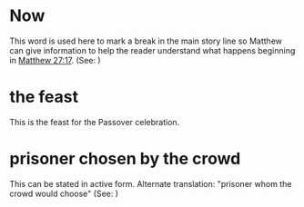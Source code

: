 
# Now
This word is used here to mark a break in the main story line so Matthew can give information to help the reader understand what happens beginning in [Matthew 27:17](../27/17.md). (See: )

# the feast
This is the feast for the Passover celebration.

# prisoner chosen by the crowd
This can be stated in active form. Alternate translation: "prisoner whom the crowd would choose" (See: )